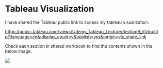 # Tableau Visualization


I have shared the Tableau public link to access my tableau visualization.



https://public.tableau.com/views/Udemy_Tableau_Lecture/Section9_VIztooltip?:language=en&:display_count=y&publish=yes&:origin=viz_share_link


Check each section in shared workbook to find the contents shown in the below image:


![](https://github.com/kalai2033/Tableau_Visualization/blob/master/Tableau_Course_Contents.png)
